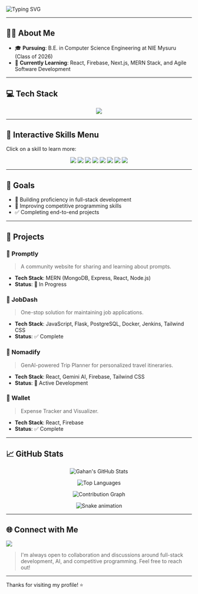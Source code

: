 ![Typing SVG](https://readme-typing-svg.herokuapp.com?font=Fira+Code&size=24&duration=4000&pause=500&color=00C8FF&vCenter=true&width=700&lines=Hi+there%2C+I'm+Gahan+Pradhan+%F0%9F%91%8B;CS+Undergrad+%7C+Full+Stack+Developer+%7C+Tech+Enthusiast;Passionate+about+Web+Dev%2C+AI%2C+and+Problem+Solving)

---

## 👨‍💻 About Me

- 🎓 **Pursuing**: B.E. in Computer Science Engineering at NIE Mysuru (Class of 2026)
- 🌱 **Currently Learning**: React, Firebase, Next.js, MERN Stack, and Agile Software Development

---

## 💻 Tech Stack

<p align="center">
  <img src="https://skillicons.dev/icons?i=html,css,js,ts,react,next,nodejs,express,mongodb,tailwind,firebase,cpp,postgres,flask,docker,jenkins,git,github" />
</p>

---

## 🧠 Interactive Skills Menu

Click on a skill to learn more:

<p align="center">
  <a href="https://developer.mozilla.org/en-US/docs/Web/HTML"><img src="https://img.shields.io/badge/HTML-E34F26?style=for-the-badge&logo=html5&logoColor=white"/></a>
  <a href="https://developer.mozilla.org/en-US/docs/Web/CSS"><img src="https://img.shields.io/badge/CSS-1572B6?style=for-the-badge&logo=css3&logoColor=white"/></a>
  <a href="https://developer.mozilla.org/en-US/docs/Web/JavaScript"><img src="https://img.shields.io/badge/JavaScript-F7DF1E?style=for-the-badge&logo=javascript&logoColor=black"/></a>
  <a href="https://reactjs.org/"><img src="https://img.shields.io/badge/React-20232A?style=for-the-badge&logo=react&logoColor=61DAFB"/></a>
  <a href="https://nodejs.org/en/"><img src="https://img.shields.io/badge/Node.js-339933?style=for-the-badge&logo=node.js&logoColor=white"/></a>
  <a href="https://expressjs.com/"><img src="https://img.shields.io/badge/Express-000000?style=for-the-badge&logo=express&logoColor=white"/></a>
  <a href="https://www.mongodb.com/"><img src="https://img.shields.io/badge/MongoDB-4EA94B?style=for-the-badge&logo=mongodb&logoColor=white"/></a>
  <a href="https://tailwindcss.com/"><img src="https://img.shields.io/badge/TailwindCSS-38B2AC?style=for-the-badge&logo=tailwind-css&logoColor=white"/></a>
</p>

---

## 🎯 Goals

- 🚀 Building proficiency in full-stack development
- 🧠 Improving competitive programming skills
- ✅ Completing end-to-end projects

---

## 🚀 Projects

### 📌 Promptly
> A community website for sharing and learning about prompts.
- **Tech Stack**: MERN (MongoDB, Express, React, Node.js)
- **Status**: 🚧 In Progress

### 📌 JobDash
> One-stop solution for maintaining job applications.
- **Tech Stack**: JavaScript, Flask, PostgreSQL, Docker, Jenkins, Tailwind CSS
- **Status**: ✅ Complete

### 📌 Nomadify
> GenAI-powered Trip Planner for personalized travel itineraries.
- **Tech Stack**: React, Gemini AI, Firebase, Tailwind CSS
- **Status**: 🚀 Active Development

### 📌 Wallet
> Expense Tracker and Visualizer.
- **Tech Stack**: React, Firebase
- **Status**: ✅ Complete

---

## 📈 GitHub Stats

<p align="center">
  <img src="https://github-readme-stats.vercel.app/api?username=gahanpradhan&show_icons=true&theme=tokyonight" alt="Gahan's GitHub Stats" />
</p>

<p align="center">
  <img src="https://github-readme-stats.vercel.app/api/top-langs/?username=gahanpradhan&layout=compact&theme=radical" alt="Top Languages" />
</p>

<p align="center">
  <img src="https://github-readme-activity-graph.cyclic.app/graph?username=gahanpradhan&theme=github-compact" alt="Contribution Graph" />
</p>

<p align="center">
  <img src="https://github.com/gahanpradhan/gahanpradhan/blob/output/github-contribution-grid-snake.svg" alt="Snake animation" />
</p>

---

## 🌐 Connect with Me

<p>
  <a href="https://www.linkedin.com/in/gahan-pradhan-7b9788252/">
    <img src="https://img.shields.io/badge/LinkedIn-0077B5?style=for-the-badge&logo=linkedin&logoColor=white"/>
  </a>
</p>

> I'm always open to collaboration and discussions around full-stack development, AI, and competitive programming. Feel free to reach out!

---

Thanks for visiting my profile! ⭐
